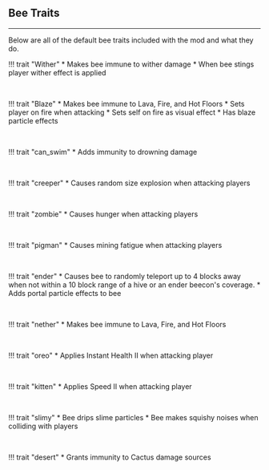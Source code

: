 ## **Bee Traits**
***

Below are all of the default bee traits included with the mod and what they do.

!!! trait "Wither"
  	* Makes bee immune to wither damage
  	* When bee stings player wither effect is applied

<br>

!!! trait "Blaze"
  	* Makes bee immune to Lava, Fire, and Hot Floors
  	* Sets player on fire when attacking
  	* Sets self on fire as visual effect
  	* Has blaze particle effects

<br>

!!! trait "can_swim"
  	* Adds immunity to drowning damage

<br>

!!! trait "creeper"
  	* Causes random size explosion when attacking players

<br>

!!! trait "zombie"
  	* Causes hunger when attacking players

<br>

!!! trait "pigman"
  	* Causes mining fatigue when attacking players

<br>

!!! trait "ender"
  	* Causes bee to randomly teleport up to 4 blocks away when not within a 10 block range of a hive or an ender beecon's coverage.
  	* Adds portal particle effects to bee

<br>

!!! trait "nether"
  	* Makes bee immune to Lava, Fire, and Hot Floors

<br>

!!! trait "oreo"
  	* Applies Instant Health II when attacking player

<br>

!!! trait "kitten"
  	* Applies Speed II when attacking player

<br>

!!! trait "slimy"
  	* Bee drips slime particles
  	* Bee makes squishy noises when colliding with players

<br>

!!! trait "desert"
  	* Grants immunity to Cactus damage sources
<!--stackedit_data:
eyJoaXN0b3J5IjpbLTE2MjYyNzQ0MzQsLTE1MTA5OTM3NDgsLT
M0OTI0MDQyXX0=
-->
